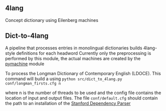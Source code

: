 ## 4lang
Concept dictionary using Eilenberg machines

## Dict-to-4lang
A pipeline that processes entries in monolingual dictionaries builds 4lang-style definitions for each headword
Currently only the preprocessing is performed by this module, the actual machines are created by the [pymachine](https://github.com/kornai/pymachine) module

To process the Longman Dictionary of Contemporary English (LDOCE).
This command will build a using
  `python src/dict_to_4lang.py conf/longman_firsts.cfg n`

where n is the number of threads to be used and the config file contains the location of input and output files. The file `conf/default.cfg` should contain the path to an installation of the [Stanford Dependency Parser](http://nlp.stanford.edu/software/lex-parser.shtml#Download)
